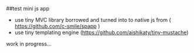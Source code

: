 ##test mini js app
 - use tiny MVC library borrowed and turned into to native js from ( https://github.com/c-smile/spapp )
 - use tiny templating engine (https://github.com/aishikaty/tiny-mustache)


 work in progress...
